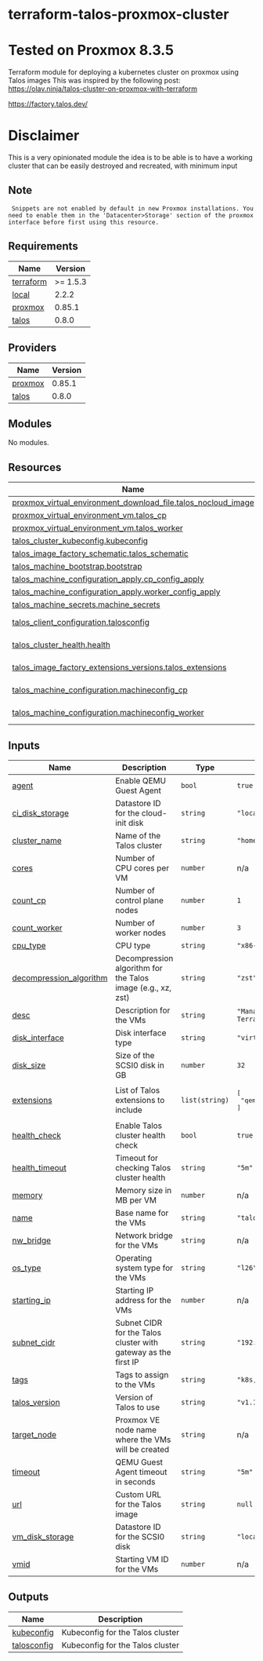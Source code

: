 # terraform-talos-proxmox-cluster
# Tested on Proxmox 8.3.5
Terraform module for deploying a kubernetes cluster on proxmox using Talos images
This was inspired by the following post:
https://olav.ninja/talos-cluster-on-proxmox-with-terraform

https://factory.talos.dev/

# Disclaimer
This is a very opinionated module the idea is to be able is to have a working cluster that can be easily destroyed and recreated, with minimum input


## Note
` Snippets are not enabled by default in new Proxmox installations. You need to enable them in the 'Datacenter>Storage' section of the proxmox interface before first using this resource.`


<!-- BEGIN_TF_DOCS -->
## Requirements

| Name | Version |
|------|---------|
| <a name="requirement_terraform"></a> [terraform](#requirement\_terraform) | >= 1.5.3 |
| <a name="requirement_local"></a> [local](#requirement\_local) | 2.2.2 |
| <a name="requirement_proxmox"></a> [proxmox](#requirement\_proxmox) | 0.85.1 |
| <a name="requirement_talos"></a> [talos](#requirement\_talos) | 0.8.0 |

## Providers

| Name | Version |
|------|---------|
| <a name="provider_proxmox"></a> [proxmox](#provider\_proxmox) | 0.85.1 |
| <a name="provider_talos"></a> [talos](#provider\_talos) | 0.8.0 |

## Modules

No modules.

## Resources

| Name | Type |
|------|------|
| [proxmox_virtual_environment_download_file.talos_nocloud_image](https://registry.terraform.io/providers/bpg/proxmox/0.85.1/docs/resources/virtual_environment_download_file) | resource |
| [proxmox_virtual_environment_vm.talos_cp](https://registry.terraform.io/providers/bpg/proxmox/0.85.1/docs/resources/virtual_environment_vm) | resource |
| [proxmox_virtual_environment_vm.talos_worker](https://registry.terraform.io/providers/bpg/proxmox/0.85.1/docs/resources/virtual_environment_vm) | resource |
| [talos_cluster_kubeconfig.kubeconfig](https://registry.terraform.io/providers/siderolabs/talos/0.8.0/docs/resources/cluster_kubeconfig) | resource |
| [talos_image_factory_schematic.talos_schematic](https://registry.terraform.io/providers/siderolabs/talos/0.8.0/docs/resources/image_factory_schematic) | resource |
| [talos_machine_bootstrap.bootstrap](https://registry.terraform.io/providers/siderolabs/talos/0.8.0/docs/resources/machine_bootstrap) | resource |
| [talos_machine_configuration_apply.cp_config_apply](https://registry.terraform.io/providers/siderolabs/talos/0.8.0/docs/resources/machine_configuration_apply) | resource |
| [talos_machine_configuration_apply.worker_config_apply](https://registry.terraform.io/providers/siderolabs/talos/0.8.0/docs/resources/machine_configuration_apply) | resource |
| [talos_machine_secrets.machine_secrets](https://registry.terraform.io/providers/siderolabs/talos/0.8.0/docs/resources/machine_secrets) | resource |
| [talos_client_configuration.talosconfig](https://registry.terraform.io/providers/siderolabs/talos/0.8.0/docs/data-sources/client_configuration) | data source |
| [talos_cluster_health.health](https://registry.terraform.io/providers/siderolabs/talos/0.8.0/docs/data-sources/cluster_health) | data source |
| [talos_image_factory_extensions_versions.talos_extensions](https://registry.terraform.io/providers/siderolabs/talos/0.8.0/docs/data-sources/image_factory_extensions_versions) | data source |
| [talos_machine_configuration.machineconfig_cp](https://registry.terraform.io/providers/siderolabs/talos/0.8.0/docs/data-sources/machine_configuration) | data source |
| [talos_machine_configuration.machineconfig_worker](https://registry.terraform.io/providers/siderolabs/talos/0.8.0/docs/data-sources/machine_configuration) | data source |

## Inputs

| Name | Description | Type | Default | Required |
|------|-------------|------|---------|:--------:|
| <a name="input_agent"></a> [agent](#input\_agent) | Enable QEMU Guest Agent | `bool` | `true` | no |
| <a name="input_ci_disk_storage"></a> [ci\_disk\_storage](#input\_ci\_disk\_storage) | Datastore ID for the cloud-init disk | `string` | `"local"` | no |
| <a name="input_cluster_name"></a> [cluster\_name](#input\_cluster\_name) | Name of the Talos cluster | `string` | `"homelab"` | no |
| <a name="input_cores"></a> [cores](#input\_cores) | Number of CPU cores per VM | `number` | n/a | yes |
| <a name="input_count_cp"></a> [count\_cp](#input\_count\_cp) | Number of control plane nodes | `number` | `1` | no |
| <a name="input_count_worker"></a> [count\_worker](#input\_count\_worker) | Number of worker nodes | `number` | `3` | no |
| <a name="input_cpu_type"></a> [cpu\_type](#input\_cpu\_type) | CPU type | `string` | `"x86-64-v2-AES"` | no |
| <a name="input_decompression_algorithm"></a> [decompression\_algorithm](#input\_decompression\_algorithm) | Decompression algorithm for the Talos image (e.g., xz, zst) | `string` | `"zst"` | no |
| <a name="input_desc"></a> [desc](#input\_desc) | Description for the VMs | `string` | `"Managed by Terraform"` | no |
| <a name="input_disk_interface"></a> [disk\_interface](#input\_disk\_interface) | Disk interface type | `string` | `"virtio0"` | no |
| <a name="input_disk_size"></a> [disk\_size](#input\_disk\_size) | Size of the SCSI0 disk in GB | `number` | `32` | no |
| <a name="input_extensions"></a> [extensions](#input\_extensions) | List of Talos extensions to include | `list(string)` | <pre>[<br/>  "qemu-guest-agent"<br/>]</pre> | no |
| <a name="input_health_check"></a> [health\_check](#input\_health\_check) | Enable Talos cluster health check | `bool` | `true` | no |
| <a name="input_health_timeout"></a> [health\_timeout](#input\_health\_timeout) | Timeout for checking Talos cluster health | `string` | `"5m"` | no |
| <a name="input_memory"></a> [memory](#input\_memory) | Memory size in MB per VM | `number` | n/a | yes |
| <a name="input_name"></a> [name](#input\_name) | Base name for the VMs | `string` | `"talos"` | no |
| <a name="input_nw_bridge"></a> [nw\_bridge](#input\_nw\_bridge) | Network bridge for the VMs | `string` | n/a | yes |
| <a name="input_os_type"></a> [os\_type](#input\_os\_type) | Operating system type for the VMs | `string` | `"l26"` | no |
| <a name="input_starting_ip"></a> [starting\_ip](#input\_starting\_ip) | Starting IP address for the VMs | `number` | n/a | yes |
| <a name="input_subnet_cidr"></a> [subnet\_cidr](#input\_subnet\_cidr) | Subnet CIDR for the Talos cluster with gateway as the first IP | `string` | `"192.168.1.1/24"` | no |
| <a name="input_tags"></a> [tags](#input\_tags) | Tags to assign to the VMs | `string` | `"k8s,talos,terraform"` | no |
| <a name="input_talos_version"></a> [talos\_version](#input\_talos\_version) | Version of Talos to use | `string` | `"v1.11.3"` | no |
| <a name="input_target_node"></a> [target\_node](#input\_target\_node) | Proxmox VE node name where the VMs will be created | `string` | n/a | yes |
| <a name="input_timeout"></a> [timeout](#input\_timeout) | QEMU Guest Agent timeout in seconds | `string` | `"5m"` | no |
| <a name="input_url"></a> [url](#input\_url) | Custom URL for the Talos image | `string` | `null` | no |
| <a name="input_vm_disk_storage"></a> [vm\_disk\_storage](#input\_vm\_disk\_storage) | Datastore ID for the SCSI0 disk | `string` | `"local-lvm"` | no |
| <a name="input_vmid"></a> [vmid](#input\_vmid) | Starting VM ID for the VMs | `number` | n/a | yes |

## Outputs

| Name | Description |
|------|-------------|
| <a name="output_kubeconfig"></a> [kubeconfig](#output\_kubeconfig) | Kubeconfig for the Talos cluster |
| <a name="output_talosconfig"></a> [talosconfig](#output\_talosconfig) | Kubeconfig for the Talos cluster |
<!-- END_TF_DOCS -->
